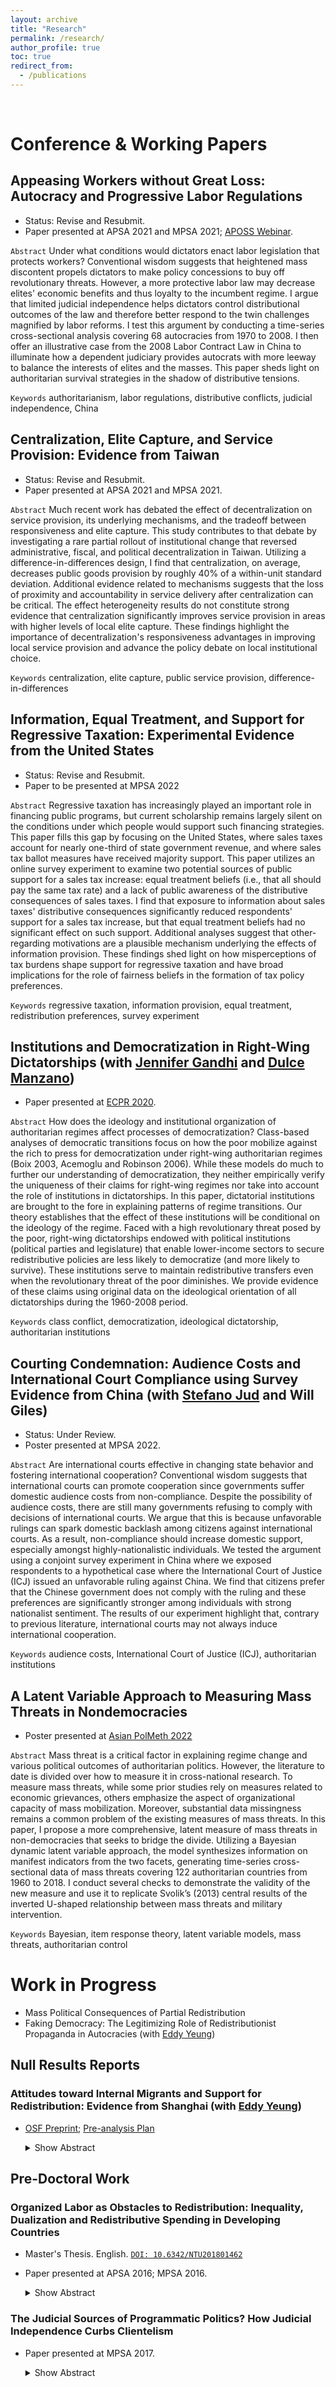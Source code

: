```yaml
---
layout: archive
title: "Research"
permalink: /research/
author_profile: true
toc: true
redirect_from:
  - /publications
---
```

&nbsp;
&nbsp;


# Conference & Working Papers

## Appeasing Workers without Great Loss: Autocracy and Progressive Labor Regulations
* Status: Revise and Resubmit.
* Paper presented at APSA 2021 and MPSA 2021; [APOSS Webinar](https://aposs.cc/schedule/appease-workers-without-losses-autocracy-and-progressive-labor-regulations-by-hsu-yumin-wang/).

`Abstract` 
Under what conditions would dictators enact labor legislation that protects workers? Conventional wisdom suggests that heightened mass discontent propels dictators to make policy concessions to buy off revolutionary threats. However, a more protective labor law may decrease elites' economic benefits and thus loyalty to the incumbent regime. I argue that limited judicial independence helps dictators control distributional outcomes of the law and therefore better respond to the twin challenges magnified by labor reforms. I test this argument by conducting a time-series cross-sectional analysis covering 68 autocracies from 1970 to 2008. I then offer an illustrative case from the 2008 Labor Contract Law in China to illuminate how a dependent judiciary provides autocrats with more leeway to balance the interests of elites and the masses. This paper sheds light on authoritarian survival strategies in the shadow of distributive tensions.

`Keywords` authoritarianism, labor regulations, distributive conflicts, judicial independence, China

## Centralization, Elite Capture, and Service Provision: Evidence from Taiwan
* Status: Revise and Resubmit.
* Paper presented at APSA 2021 and MPSA 2021.

`Abstract` 
Much recent work has debated the effect of decentralization on service provision, its underlying mechanisms, and the tradeoff between responsiveness and elite capture. This study contributes to that debate by investigating a rare partial rollout of institutional change that reversed administrative, fiscal, and political decentralization in Taiwan. Utilizing a difference-in-differences design, I find that centralization, on average, decreases public goods provision by roughly 40\% of a within-unit standard deviation. Additional evidence related to mechanisms suggests that the loss of proximity and accountability in service delivery after centralization can be critical. The effect heterogeneity results do not constitute strong evidence that centralization significantly improves service provision in areas with higher levels of local elite capture. These findings highlight the importance of decentralization's responsiveness advantages in improving local service provision and advance the policy debate on local institutional choice.

`Keywords` centralization, elite capture, public service provision, difference-in-differences

## Information, Equal Treatment, and Support for Regressive Taxation: Experimental Evidence from the United States
* Status: Revise and Resubmit.
* Paper to be presented at MPSA 2022

`Abstract` 
Regressive taxation has increasingly played an important role in financing public programs, but current scholarship remains largely silent on the conditions under which people would support such financing strategies. This paper fills this gap by focusing on the United States, where sales taxes account for nearly one-third of state government revenue, and where sales tax ballot measures have received majority support. This paper utilizes an online survey experiment to examine two potential sources of public support for a sales tax increase: equal treatment beliefs (i.e., that all should pay the same tax rate) and a lack of public awareness of the distributive consequences of sales taxes. I find that exposure to information about sales taxes' distributive consequences significantly reduced respondents' support for a sales tax increase, but that equal treatment beliefs had no significant effect on such support. Additional analyses suggest that other-regarding motivations are a plausible mechanism underlying the effects of information provision. These findings shed light on how misperceptions of tax burdens shape support for regressive taxation and have broad implications for the role of fairness beliefs in the formation of tax policy preferences.

`Keywords` regressive taxation, information provision, equal treatment, redistribution preferences, survey experiment

## Institutions and Democratization in Right-Wing Dictatorships (with [Jennifer Gandhi](https://www.jennifergandhi.com/) and [Dulce Manzano](http://webs.ucm.es/info/socio6ed/main/Fichas%20personal/DulceManzano/DulceManzano.htm))
* Paper presented at [ECPR 2020](https://ecpr.eu/Events/Event/PaperDetails/55046).

`Abstract` 
How does the ideology and institutional organization of authoritarian regimes affect processes of democratization? Class-based analyses of democratic transitions focus on how the poor mobilize against the rich to press for democratization under right-wing authoritarian regimes (Boix 2003, Acemoglu and Robinson 2006). While these models do much to further our understanding of democratization, they neither empirically verify the uniqueness of their claims for right-wing regimes nor take into account the role of institutions in dictatorships. In this paper, dictatorial institutions are brought to the fore in explaining patterns of regime transitions. Our theory establishes that the effect of these institutions will be conditional on the ideology of the regime. Faced with a high revolutionary threat posed by the poor, right-wing dictatorships endowed with political institutions (political parties and legislature) that enable lower-income sectors to secure redistributive policies are less likely to democratize (and more likely to survive). These institutions serve to maintain redistributive transfers even when the revolutionary threat of the poor diminishes. We provide evidence of these claims using original data on the ideological orientation of all dictatorships during the 1960-2008 period.

`Keywords` class conflict, democratization, ideological dictatorship, authoritarian institutions

## Courting Condemnation: Audience Costs and International Court Compliance using Survey Evidence from China (with [Stefano Jud](http://stefanojud.com/) and Will Giles)
* Status: Under Review.
* Poster presented at MPSA 2022.

`Abstract` 
Are international courts effective in changing state behavior and fostering international cooperation? Conventional wisdom suggests that international courts can promote cooperation since governments suffer domestic audience costs from non-compliance. Despite the possibility of audience costs, there are still many governments refusing to comply with decisions of international courts. We argue that this is because unfavorable rulings can spark domestic backlash among citizens against international courts. As a result, non-compliance should increase domestic support, especially amongst highly-nationalistic individuals. We tested the argument using a conjoint survey experiment in China where we exposed respondents to a hypothetical case where the International Court of Justice (ICJ) issued an unfavorable ruling against China. We find that citizens prefer that the Chinese government does not comply with the ruling and these preferences are significantly stronger among individuals with strong nationalist sentiment. The results of our experiment highlight that, contrary to previous literature, international courts may not always induce international cooperation.

`Keywords` audience costs, International Court of Justice (ICJ), authoritarian institutions

## A Latent Variable Approach to Measuring Mass Threats in Nondemocracies

* Poster presented at [Asian PolMeth 2022](https://asianpolmeth.github.io/AsianPolmeth2022/index.html)

`Abstract` 
Mass threat is a critical factor in explaining regime change and various political outcomes of authoritarian politics. However, the literature to date is divided over how to measure it in cross-national research. To measure mass threats, while some prior studies rely on measures related to economic grievances, others emphasize the aspect of organizational capacity of mass mobilization. Moreover, substantial data missingness remains a common problem of the existing measures of mass threats. In this paper, I propose a more comprehensive, latent measure of mass threats in non-democracies that seeks to bridge the divide. Utilizing a Bayesian dynamic latent variable approach, the model synthesizes information on manifest indicators from the two facets, generating time-series cross-sectional data of mass threats covering 122 authoritarian countries from 1960 to 2018. I conduct several checks to demonstrate the validity of the new measure and use it to replicate Svolik’s (2013) central results of the inverted U-shaped relationship between mass threats and military intervention.

`Keywords` Bayesian, item response theory, latent variable models, mass threats, authoritarian control

# Work in Progress

* Mass Political Consequences of Partial Redistribution
* Faking Democracy: The Legitimizing Role of Redistributionist Propaganda in Autocracies (with [Eddy Yeung](https://eddy-yeung.github.io/))

## Null Results Reports

### Attitudes toward Internal Migrants and Support for Redistribution: Evidence from Shanghai (with [Eddy Yeung](https://eddy-yeung.github.io/))
* [OSF Preprint](https://osf.io/eymhu/); [Pre-analysis Plan](https://osf.io/fg2d6)

    <details>
      <summary>Show Abstract</summary>

      Three mechanisms by which anti-migrant attitudes affect redistribution support are known in the current literature: fiscal burden, welfare chauvinism, and labor market competition. Leveraging the unique context of Shanghai—where internal migrants are often unwelcomed by the locals and where the hukou system is particularly exclusionary in China—we explore how well these existing theories explain the relationship between anti-migrant attitudes and redistribution support among local Shanghainese. We designed a survey experiment that randomly exposed Shanghainese respondents to a prime about (1) fiscal pressure from rural migrants, (2) cultural differences between Shanghainese and rural migrants, or (3) labor market competition threat from rural migrants. Another randomized subset of respondents received a frame about the decreasingly exclusionary nature of Shanghai's hukou system. Respondents across all treatment groups reported statistically insignificant differences in their redistribution support, compared to the baseline attitudes in the pure control group.
    </details>

## Pre-Doctoral Work

### Organized Labor as Obstacles to Redistribution: Inequality, Dualization and Redistributive Spending in Developing Countries
* Master's Thesis. English. [`DOI: 10.6342/NTU201801462`](https://www.airitilibrary.com/Publication/alDetailedMesh1?DocID=U0001-1107201817083900)
* Paper presented at APSA 2016; MPSA 2016.
    
    <details>
      <summary>Show Abstract</summary>

      Why do some countries redistribute more than others? So far, much of extant work has been confined to the developed countries. This study aims to overcome that drawback, situating this puzzle within the developing world. My argument builds on the reality characterizes most of developing countries: the large size of the informal sector. Combining insider-outsider theory and Meltzer and Richard model, I argue that formal sector workers impede expanding redistributive policies as economic inequality worsens. Labor divide stemming from the segmentation between formal sector and informal sector workers suggests that their preferences for redistributive policies may be different. Furthermore, rising inequality polarizes the discrepancies as a result of more redistribution demanded by the median voter who would be, with high probability, the informal sector worker. In turn, labor market insiders may hinder further redistribution as inequality rises because they may suffer from more taxation to finance more redistributive spending. I buttress this argument by time-series cross-section data covering 18 Latin American countries from 1985 to 2002. This article speaks to the emerging literature on the impact of labor market dualization on welfare regimes around the world.
    </details>



### The Judicial Sources of Programmatic Politics? How Judicial Independence Curbs Clientelism
* Paper presented at MPSA 2017.

    <details>
      <summary>Show Abstract</summary>

    What accounts for transitions from clientelism to programmatic politics? In line with existing dominant approach focusing on increasing electoral costs of clientelism triggered by transformation of economic structure such as economic development, mass education, urbanization, and neoliberal reform, we consider another source of costs neglected by extant literature: judicial independence. We argue that progress in judicial independence, through empowering three sets of agents—liberal judges and prosecutors, opposition parties, and critical citizens, makes it more likely that clientelistic politicians who appropriate public resources and buy votes illegally will be sanctioned by the independent courts. As such, judicial independence serves as an important momemtum that makes it difficult for the functioning of clientelism and thus pave the way for programmatic politics. Our empirical examination is twofold. First, we conduct cross-national analysis using Democratic Accountability and Linkages Project (DALP). Second, we test our argument using time-series cross-section data from V-Dem with 117 countries from 1971 to 1999. The statistical results lend support to our theoretical expectation: judicial independence hampers clientelism (in cross-sectional analysis) and is positive to programmatic linkages (in TSCS analysis). This article contributes to the emergent literature on varieties of democratic linkages.
    </details>

